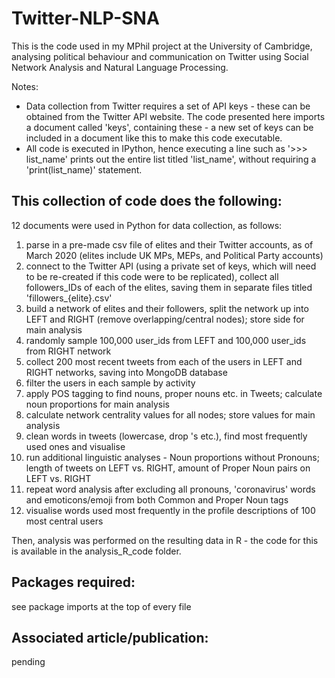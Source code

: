 # Twitter-NLP-SNA
This is the code used in my MPhil project at the University of Cambridge, analysing political behaviour and communication on Twitter using Social Network Analysis and Natural Language Processing. 

Notes:
- Data collection from Twitter requires a set of API keys - these can be obtained from the Twitter API website. The code presented here imports a document called 'keys', containing these - a new set of keys can be included in a document like this to make this code executable. 
- All code is executed in IPython, hence executing a line such as '>>> list_name' prints out the entire list titled 'list_name', without requiring a 'print(list_name)' statement. 

## This collection of code does the following: 

12 documents were used in Python for data collection, as follows: 
  1. parse in a pre-made csv file of elites and their Twitter accounts, as of March 2020 (elites include UK MPs, MEPs, and Political Party accounts) 
  2. connect to the Twitter API (using a private set of keys, which will need to be re-created if this code were to be replicated), collect all followers_IDs of each of the elites, saving them in separate files titled 'fillowers_{elite}.csv'
  3. build a network of elites and their followers, split the network up into LEFT and RIGHT (remove overlapping/central nodes); store side for main analysis
  4. randomly sample 100,000 user_ids from LEFT and 100,000 user_ids from RIGHT network 
  5. collect 200 most recent tweets from each of the users in LEFT and RIGHT networks, saving into MongoDB database 
  6. filter the users in each sample by activity 
  7. apply POS tagging to find nouns, proper nouns etc. in Tweets; calculate noun proportions for main analysis 
  8. calculate network centrality values for all nodes; store values for main analysis 
  9. clean words in tweets (lowercase, drop 's etc.), find most frequently used ones and visualise
  10. run additional linguistic analyses - Noun proportions without Pronouns; length of tweets on LEFT vs. RIGHT, amount of Proper Noun pairs on LEFT vs. RIGHT
  11. repeat word analysis after excluding all pronouns, 'coronavirus' words and emoticons/emoji from both Common and Proper Noun tags 
  12. visualise words used most frequently in the profile descriptions of 100 most central users 
  
Then, analysis was performed on the resulting data in R - the code for this is available in the analysis_R_code folder. 
  
## Packages required: 
see package imports at the top of every file

## Associated article/publication: 
pending 
